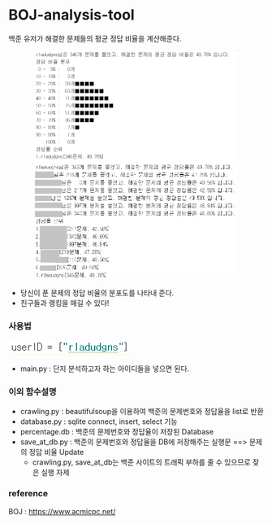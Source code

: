 # BOJ-analysis-tool
백준 유저가 해결한 문제들의 평균 정답 비율을 계산해준다.
<p align="center">
    <img src="./img/img2.jpg", width="400">
    <img src="./img/img.jpg", width="400">
</p>

- 당신이 푼 문제의 정답 비율의 분포도를 나타내 준다.
- 친구들과 랭킹을 매길 수 있다!

### 사용법
![img3](./img/img3.jpg)
- main.py : 단지 분석하고자 하는 아이디들을 넣으면 된다.

### 이외 함수설명
- crawling.py : beautifulsoup을 이용하여 백준의 문제번호와 정답율을 list로 반환
- database.py : sqlite connect, insert, select 기능
- percentage.db : 백준의 문제번호와 정답율이 저장된 Database
- save_at_db.py : 백준의 문제번호와 정답율을 DB에 저장해주는 실행문 ==> 문제의 정답 비율 Update
  - crawling.py, save_at_db는 백준 사이트의 트래픽 부하를 줄 수 있으므로 잦은 실행 자제

### reference
BOJ : https://www.acmicpc.net/

